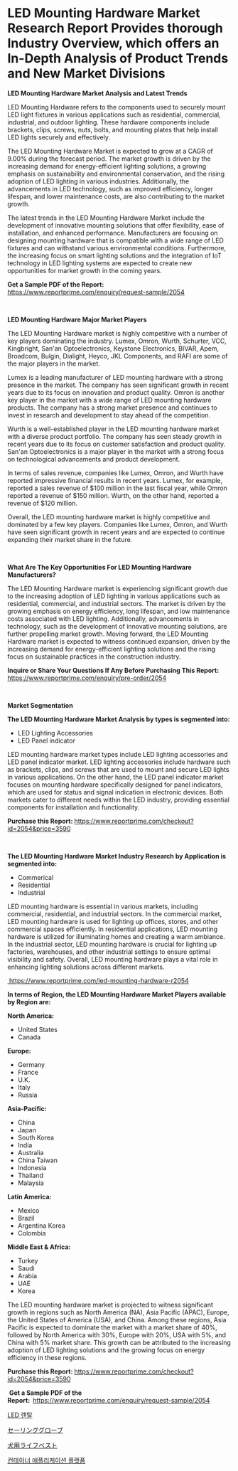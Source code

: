 <p><h1>LED Mounting Hardware Market Research Report Provides thorough Industry Overview, which offers an In-Depth Analysis of Product Trends and New Market Divisions</h1></p><p><strong>LED Mounting Hardware Market Analysis and Latest Trends</strong></p>
<p><p>LED Mounting Hardware refers to the components used to securely mount LED light fixtures in various applications such as residential, commercial, industrial, and outdoor lighting. These hardware components include brackets, clips, screws, nuts, bolts, and mounting plates that help install LED lights securely and effectively.</p><p>The LED Mounting Hardware Market is expected to grow at a CAGR of 9.00% during the forecast period. The market growth is driven by the increasing demand for energy-efficient lighting solutions, a growing emphasis on sustainability and environmental conservation, and the rising adoption of LED lighting in various industries. Additionally, the advancements in LED technology, such as improved efficiency, longer lifespan, and lower maintenance costs, are also contributing to the market growth.</p><p>The latest trends in the LED Mounting Hardware Market include the development of innovative mounting solutions that offer flexibility, ease of installation, and enhanced performance. Manufacturers are focusing on designing mounting hardware that is compatible with a wide range of LED fixtures and can withstand various environmental conditions. Furthermore, the increasing focus on smart lighting solutions and the integration of IoT technology in LED lighting systems are expected to create new opportunities for market growth in the coming years.</p></p>
<p><strong>Get a Sample PDF of the Report:&nbsp;</strong> <a href="https://www.reportprime.com/enquiry/request-sample/2054">https://www.reportprime.com/enquiry/request-sample/2054</a></p>
<p>&nbsp;</p>
<p><strong>LED Mounting Hardware Major Market Players</strong></p>
<p><p>The LED Mounting Hardware market is highly competitive with a number of key players dominating the industry. Lumex, Omron, Wurth, Schurter, VCC, Kingbright, San'an Optoelectronics, Keystone Electronics, BIVAR, Apem, Broadcom, Bulgin, Dialight, Heyco, JKL Components, and RAFI are some of the major players in the market.</p><p>Lumex is a leading manufacturer of LED mounting hardware with a strong presence in the market. The company has seen significant growth in recent years due to its focus on innovation and product quality. Omron is another key player in the market with a wide range of LED mounting hardware products. The company has a strong market presence and continues to invest in research and development to stay ahead of the competition.</p><p>Wurth is a well-established player in the LED mounting hardware market with a diverse product portfolio. The company has seen steady growth in recent years due to its focus on customer satisfaction and product quality. San'an Optoelectronics is a major player in the market with a strong focus on technological advancements and product development.</p><p>In terms of sales revenue, companies like Lumex, Omron, and Wurth have reported impressive financial results in recent years. Lumex, for example, reported a sales revenue of $100 million in the last fiscal year, while Omron reported a revenue of $150 million. Wurth, on the other hand, reported a revenue of $120 million.</p><p>Overall, the LED mounting hardware market is highly competitive and dominated by a few key players. Companies like Lumex, Omron, and Wurth have seen significant growth in recent years and are expected to continue expanding their market share in the future.</p></p>
<p>&nbsp;</p>
<p><strong>What Are The Key Opportunities For LED Mounting Hardware Manufacturers?</strong></p>
<p><p>The LED Mounting Hardware market is experiencing significant growth due to the increasing adoption of LED lighting in various applications such as residential, commercial, and industrial sectors. The market is driven by the growing emphasis on energy efficiency, long lifespan, and low maintenance costs associated with LED lighting. Additionally, advancements in technology, such as the development of innovative mounting solutions, are further propelling market growth. Moving forward, the LED Mounting Hardware market is expected to witness continued expansion, driven by the increasing demand for energy-efficient lighting solutions and the rising focus on sustainable practices in the construction industry.</p></p>
<p><strong>Inquire or Share Your Questions If Any Before Purchasing This Report:</strong> <a href="https://www.reportprime.com/enquiry/pre-order/2054">https://www.reportprime.com/enquiry/pre-order/2054</a></p>
<p>&nbsp;</p>
<p><strong>Market Segmentation</strong></p>
<p><strong>The LED Mounting Hardware Market Analysis by types is segmented into:</strong></p>
<p><ul><li>LED Lighting Accessories</li><li>LED Panel indicator</li></ul></p>
<p><p>LED mounting hardware market types include LED lighting accessories and LED panel indicator market. LED lighting accessories include hardware such as brackets, clips, and screws that are used to mount and secure LED lights in various applications. On the other hand, the LED panel indicator market focuses on mounting hardware specifically designed for panel indicators, which are used for status and signal indication in electronic devices. Both markets cater to different needs within the LED industry, providing essential components for installation and functionality.</p></p>
<p><strong>Purchase this Report:&nbsp;</strong><a href="https://www.reportprime.com/checkout?id=2054&price=3590">https://www.reportprime.com/checkout?id=2054&price=3590</a></p>
<p>&nbsp;</p>
<p><strong>The LED Mounting Hardware Market Industry Research by Application is segmented into:</strong></p>
<p><ul><li>Commerical</li><li>Residential</li><li>Industrial</li></ul></p>
<p><p>LED mounting hardware is essential in various markets, including commercial, residential, and industrial sectors. In the commercial market, LED mounting hardware is used for lighting up offices, stores, and other commercial spaces efficiently. In residential applications, LED mounting hardware is utilized for illuminating homes and creating a warm ambiance. In the industrial sector, LED mounting hardware is crucial for lighting up factories, warehouses, and other industrial settings to ensure optimal visibility and safety. Overall, LED mounting hardware plays a vital role in enhancing lighting solutions across different markets.</p></p>
<p><a href="https://www.reportprime.com/led-mounting-hardware-r2054">&nbsp;https://www.reportprime.com/led-mounting-hardware-r2054</a></p>
<p><strong>In terms of Region, the LED Mounting Hardware Market Players available by Region are:</strong></p>
<p>
    <p> <strong> North America: </strong>
        <ul>
            <li>United States</li>
            <li>Canada</li>
        </ul>
        </p> 
    <p> <strong> Europe: </strong>
        <ul>
            <li>Germany</li>
            <li>France</li>
            <li>U.K.</li>
            <li>Italy</li>
            <li>Russia</li>
        </ul>
        </p> 
    <p> <strong> Asia-Pacific: </strong>
        <ul>
            <li>China</li>
            <li>Japan</li>
            <li>South Korea</li>
            <li>India</li>
            <li>Australia</li>
            <li>China Taiwan</li>
            <li>Indonesia</li>
            <li>Thailand</li>
            <li>Malaysia</li>
        </ul>
        </p> 
    <p> <strong> Latin America: </strong>
        <ul>
            <li>Mexico</li>
            <li>Brazil</li>
            <li>Argentina Korea</li>
            <li>Colombia</li>
        </ul>
        </p> 
    <p> <strong> Middle East & Africa: </strong>
        <ul>
            <li>Turkey</li>
            <li>Saudi</li>
            <li>Arabia</li>
            <li>UAE</li>
            <li>Korea</li>
        </ul>
    </p>
    </p>
<p><p>The LED mounting hardware market is projected to witness significant growth in regions such as North America (NA), Asia Pacific (APAC), Europe, the United States of America (USA), and China. Among these regions, Asia Pacific is expected to dominate the market with a market share of 40%, followed by North America with 30%, Europe with 20%, USA with 5%, and China with 5% market share. This growth can be attributed to the increasing adoption of LED lighting solutions and the growing focus on energy efficiency in these regions.</p></p>
<p><strong>Purchase this Report: </strong><a href="https://www.reportprime.com/checkout?id=2054&price=3590">https://www.reportprime.com/checkout?id=2054&price=3590</a></p>
<p>&nbsp;<strong>Get a Sample PDF of the Report:&nbsp;&nbsp;</strong><a href="https://www.reportprime.com/enquiry/request-sample/2054">https://www.reportprime.com/enquiry/request-sample/2054</a></p>
<p><strong></strong></p>
<p><p><a href="https://medium.com/@witoldadamczyk1904/led-%EB%A0%8C%ED%83%88-%EC%8B%9C%EC%9E%A5-%EB%A9%94%ED%8A%B8%EB%A6%AD%EC%8A%A4%EC%9D%98-%ED%95%B4%EC%84%9D-%EC%8B%9C%EC%9E%A5-%EC%A0%90%EC%9C%A0%EC%9C%A8-%ED%8A%B8%EB%A0%8C%EB%93%9C-%EB%B0%8F-%EC%84%B1%EC%9E%A5-%ED%8C%A8%ED%84%B4-67609f847a3b">LED 렌탈</a></p><p><a href="https://github.com/LeoraEber/Market-Research-Report-List-1/blob/main/649254071923.md">セーリンググローブ</a></p><p><a href="https://github.com/tubbs463/Market-Research-Report-List-1/blob/main/830884271922.md">犬用ライフベスト</a></p><p><a href="https://medium.com/@angelardelean202220221/%EC%BB%A8%ED%85%8C%EC%9D%B4%EB%84%88-%EC%95%A0%ED%94%8C%EB%A6%AC%EC%BC%80%EC%9D%B4%EC%85%98-%ED%94%8C%EB%9E%AB%ED%8F%BC-%EC%8B%9C%EC%9E%A5-%EC%A1%B0%EC%82%AC-%EB%B3%B4%EA%B3%A0%EC%84%9C-%EC%97%AD%EC%82%AC-%EB%B0%8F-2024%EB%85%84%EB%B6%80%ED%84%B0-2031%EB%85%84%EA%B9%8C%EC%A7%80%EC%9D%98-%EC%98%88%EC%B8%A1-5b8b5976575e">컨테이너 애플리케이션 플랫폼</a></p></p>